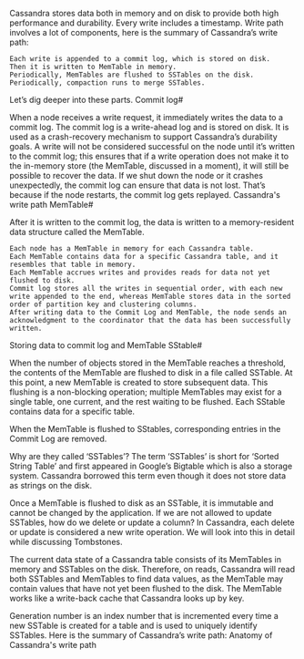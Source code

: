 Cassandra stores data both in memory and on disk to provide both high performance and durability. Every write includes a timestamp. Write path involves a lot of components, here is the summary of Cassandra’s write path:

    Each write is appended to a commit log, which is stored on disk.
    Then it is written to MemTable in memory.
    Periodically, MemTables are flushed to SSTables on the disk.
    Periodically, compaction runs to merge SSTables.

Let’s dig deeper into these parts.
Commit log#

When a node receives a write request, it immediately writes the data to a commit log. The commit log is a write-ahead log and is stored on disk. It is used as a crash-recovery mechanism to support Cassandra’s durability goals. A write will not be considered successful on the node until it’s written to the commit log; this ensures that if a write operation does not make it to the in-memory store (the MemTable, discussed in a moment), it will still be possible to recover the data. If we shut down the node or it crashes unexpectedly, the commit log can ensure that data is not lost. That’s because if the node restarts, the commit log gets replayed.
Cassandra's write path
MemTable#

After it is written to the commit log, the data is written to a memory-resident data structure called the MemTable.

    Each node has a MemTable in memory for each Cassandra table.
    Each MemTable contains data for a specific Cassandra table, and it resembles that table in memory.
    Each MemTable accrues writes and provides reads for data not yet flushed to disk.
    Commit log stores all the writes in sequential order, with each new write appended to the end, whereas MemTable stores data in the sorted order of partition key and clustering columns.
    After writing data to the Commit Log and MemTable, the node sends an acknowledgment to the coordinator that the data has been successfully written.

Storing data to commit log and MemTable
SStable#

When the number of objects stored in the MemTable reaches a threshold, the contents of the MemTable are flushed to disk in a file called SSTable. At this point, a new MemTable is created to store subsequent data. This flushing is a non-blocking operation; multiple MemTables may exist for a single table, one current, and the rest waiting to be flushed. Each SStable contains data for a specific table.

When the MemTable is flushed to SStables, corresponding entries in the Commit Log are removed.

Why are they called ‘SSTables’? The term ‘SSTables’ is short for ‘Sorted String Table’ and first appeared in Google’s Bigtable which is also a storage system. Cassandra borrowed this term even though it does not store data as strings on the disk.

Once a MemTable is flushed to disk as an SSTable, it is immutable and cannot be changed by the application. If we are not allowed to update SSTables, how do we delete or update a column? In Cassandra, each delete or update is considered a new write operation. We will look into this in detail while discussing Tombstones.

The current data state of a Cassandra table consists of its MemTables in memory and SSTables on the disk. Therefore, on reads, Cassandra will read both SSTables and MemTables to find data values, as the MemTable may contain values that have not yet been flushed to the disk. The MemTable works like a write-back cache that Cassandra looks up by key.

Generation number is an index number that is incremented every time a new SSTable is created for a table and is used to uniquely identify SSTables. Here is the summary of Cassandra’s write path:
Anatomy of Cassandra's write path

